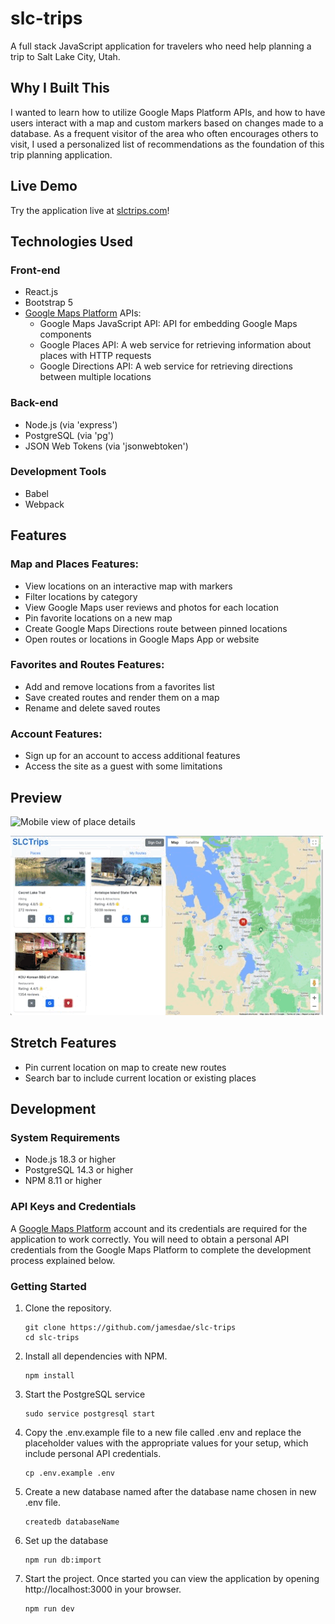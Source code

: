 # slc-trips

A full stack JavaScript application for travelers who need help planning a trip to Salt Lake City, Utah.

## Why I Built This

I wanted to learn how to utilize Google Maps Platform APIs, and how to have users interact with a map and custom markers based on changes made to a database. As a frequent visitor of the area who often encourages others to visit, I used a personalized list of recommendations as the foundation of this trip planning application.

## Live Demo

Try the application live at [slctrips.com](https://slctrips.com)!

## Technologies Used

### Front-end

- React.js
- Bootstrap 5
- [Google Maps Platform](https://mapsplatform.google.com/) APIs:
  - Google Maps JavaScript API: API for embedding Google Maps components
  - Google Places API: A web service for retrieving information about places with HTTP requests
  - Google Directions API: A web service for retrieving directions between multiple locations

### Back-end

- Node.js (via 'express')
- PostgreSQL (via 'pg')
- JSON Web Tokens (via 'jsonwebtoken')

### Development Tools

- Babel
- Webpack

## Features

### Map and Places Features:

- View locations on an interactive map with markers
- Filter locations by category
- View Google Maps user reviews and photos for each location
- Pin favorite locations on a new map
- Create Google Maps Directions route between pinned locations
- Open routes or locations in Google Maps App or website

### Favorites and Routes Features:

- Add and remove locations from a favorites list
- Save created routes and render them on a map
- Rename and delete saved routes

### Account Features:

- Sign up for an account to access additional features
- Access the site as a guest with some limitations

## Preview

![Mobile view of place details](server/public/images/mobile%20info.gif)

![Desktop view of directions](server/public/images/desktop%20directions.gif)

## Stretch Features

- Pin current location on map to create new routes
- Search bar to include current location or existing places

## Development

### System Requirements

- Node.js 18.3 or higher
- PostgreSQL 14.3 or higher
- NPM 8.11 or higher

### API Keys and Credentials

A [Google Maps Platform](https://mapsplatform.google.com/) account and its credentials are required for the application to work correctly. You will need to obtain a personal API credentials from the Google Maps Platform to complete the development process explained below.

### Getting Started

1. Clone the repository.

    ```shell
    git clone https://github.com/jamesdae/slc-trips
    cd slc-trips
    ```

1. Install all dependencies with NPM.

    ```shell
    npm install
    ```

1. Start the PostgreSQL service

    ```shell
    sudo service postgresql start
    ```

1. Copy the .env.example file to a new file called .env and replace the placeholder values with the appropriate values for your setup, which include personal API credentials.

    ```shell
    cp .env.example .env
    ```

1. Create a new database named after the database name chosen in new .env file.

    ```shell
    createdb databaseName
    ```

1. Set up the database

    ```shell
    npm run db:import
    ```

1. Start the project. Once started you can view the application by opening http://localhost:3000 in your browser.

    ```shell
    npm run dev
    ```
